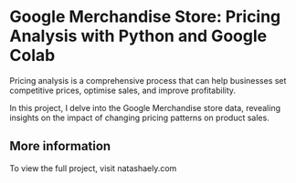 # Google Merchandise Store: Pricing Analysis with Python and Google Colab

Pricing analysis is a comprehensive process that can help businesses set competitive prices, optimise sales, and improve profitability.

In this project, I delve into the Google Merchandise store data, revealing insights on the impact of changing pricing patterns on product sales.

## More information 
To view the full project, visit natashaely.com 

